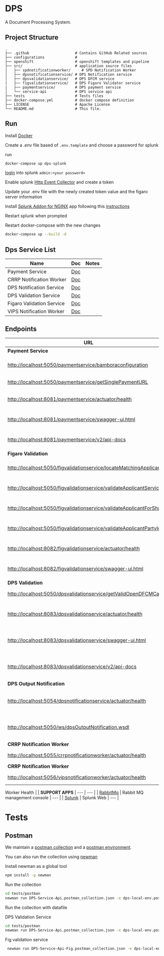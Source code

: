 # DPS

A Document Processing System.

## Project Structure

    .
    ├── .github                     # Contains GitHub Related sources
    ├── configurations              # 
    ├── openshift                   # openshift templates and pipeline
    ├── src/                        # application source files
    │   ├── spdnotificationworker/     # SPD Notification Worker
    │   ├── dpsnotificationservice/ # DPS Notification service  
    │   ├── dpsvalidationservice/   # DPS DFCM service
    |   ├── figvalidationservice/   # DPS Figaro Validator service
    |   ├── paymentservice/         # DPS payment service
    │   └── service-api             # DPS service api
    ├── tests                       # Tests files
    ├── docker-compose.yml          # docker compose definition
    ├── LICENSE                     # Apache License
    └── README.md                   # This file.

## Run

Install [Docker](https://www.docker.com/)

Create a .env file based of `.env.template` and choose a password for splunk

run

```bash
docker-compose up dps-splunk
```

[login](http://localhost:8000) into splunk `admin:<your password>`

Enable splunk [Http Event Collector](https://docs.splunk.com/Documentation/Splunk/7.2.3/Data/UsetheHTTPEventCollector) and create a token

Update your .env file with the newly created token value and the figaro server information

Install [Splunk Addon for NGINX](https://splunkbase.splunk.com/app/3258/) app following this [instructions](https://docs.splunk.com/Documentation/AddOns/released/Overview/Singleserverinstall)

Restart splunk when prompted

Restart docker-compose with the new changes

```bash
docker-compose up --build -d
```

## Dps Service List

| Name | Doc | Notes |
| --- | --- | --- |
| Payment Service | [Doc](src/paymentservice/README.md) | |
| CRRP Notification Worker| [Doc](src/crrp-notification-worker/README.md) | |
| DPS Notification Service| [Doc](src/dpsnotificationservice/README.md) | |
| DPS Validation Service | [Doc](src/dpsvalidationservice/README.md) | |
| Figaro Validation Service | [Doc](src/figvalidationservice/README.md) | |
| VIPS Notification Worker| [Doc](src/vips-notification-worker/README.md) | |

## Endpoints

| URL | Method | Description |
| --- | --- | --- |
| **Payment Service** | --- | --- |
| [http://localhost:5050/paymentservice/bamboraconfiguration](http://localhost:5050/paymentservice/bamboraconfiguration) | GET | Bambora configuration url |
| [http://localhost:5050/paymentservice/getSinglePaymentURL](http://localhost:5050/paymentservice/getSinglePaymentURL) | GET | Single Payment Url |
| [http://localhost:8081/paymentservice/actuator/health](http://localhost:8081/paymentservice/actuator/health) | GET | Payment Service Health |
| [http://localhost:8081/paymentservice/swagger-ui.html](http://localhost:8081/paymentservice/swagger-ui.html) | GET | Figaro Validator Swagger-UI |
| [http://localhost:8081/paymentservice/v2/api-docs](http://localhost:8081/paymentservice/v2/api-docs) | GET | Figaro Validator Api docs |
| **Figaro Validation** | --- | --- |
| [http://localhost:5050/figvalidationservice/locateMatchingApplicants](http://localhost:5050/figvalidationservice/locateMatchingApplicants) | GET | Locate Matching Applicants |
| [http://localhost:5050/figvalidationservice/validateApplicantService](http://localhost:5050/figvalidationservice/validateApplicantService) | GET | Validate Applicant Service |
| [http://localhost:5050/figvalidationservice/validateApplicantForSharing](http://localhost:5050/figvalidationservice/validateApplicantForSharing) | GET | Validate Applicant Sharing |
| [http://localhost:5050/figvalidationservice/validateApplicantPartyId](http://localhost:5050/figvalidationservice/validateApplicantPartyId) | GET | Validate Applicant Party ID |
| [http://localhost:8082/figvalidationservice/actuator/health](http://localhost:8082/figvalidationservice/actuator/health) | GET | Figaro Validator Health | 
| [http://localhost:8082/figvalidationservice/swagger-ui.html](http://localhost:8082/figvalidationservice/swagger-ui.html) | GET | Figaro Validator Swagger-UI |
| **DPS Validation**  | --- | --- |
| [http://localhost:5050/dpsvalidationservice/getValidOpenDFCMCase](http://localhost:5050/dpsvalidationservice/getValidOpenDFCMCase) | GET | Valid Open DFCM Case |
| [http://localhost:8083/dpsvalidationservice/actuator/health](http://localhost:8083/dpsvalidationservice/actuator/health) | GET | DPS Validation Service Health | 
| [http://localhost:8083/dpsvalidationservice/swagger-ui.html](http://localhost:8083/dpsvalidationservice/swagger-ui.html) | GET | DPS Validation Service Swagger-UI |
| [http://localhost:8083/dpsvalidationservice/v2/api-docs](http://localhost:8083/dpsvalidationservice/v2/api-docs) | GET | DPS Validation Service Swagger |
| **DPS Output Notification** | --- | --- |
| [http://localhost:5054/dpsnotificationservice/actuator/health](http://localhost:5054/dpsnotificationservice/actuator/health) | GET | DPS Notification Service Health |
| [http://localhost:5050/ws/dpsOutputNotification.wsdl](http://localhost:5050/ws/dpsOutputNotification.wsdl) | GET | DPS Output Notification Service WSDL |
| **CRRP Notification Worker** | --- | --- |
| [http://localhost:5055/crrpnotificationworker/actuator/health](http://localhost:5054/crrpnotificationworker/actuator/health) | GET | CRRP Notification 
| **CRRP Notification Worker** | --- | --- |
| [http://localhost:5056/vipsnotificationworker/actuator/health](http://localhost:5056/vipsnotificationworker/actuator/health) | GET | CRRP Notification 


Worker Health |
| **SUPPORT APPS** | --- | --- |
| [RabbitMq](http://localhost:15672) | Rabbit MQ management console | --- |
| [Splunk](http://localhost:8000) | Splunk Web | --- |

# Tests

## Postman

We maintain a [postman collection](tests/postman/DPS-Service-Api.postman_collection.json) and a [postman environment](tests/postman/dps-env.postman_environment.json).

You can also run the collection using [newman](https://www.npmjs.com/package/newman)

Install newman as a global tool

```bash
npm install -g newman
```

Run the collection

```bash
cd tests/postman
newman run DPS-Service-Api.postman_collection.json -e dps-local-env.postman_environment.json
```

Run the collection with datafile

DPS Validation Service

```bash
cd tests/postman
newman run DPS-Service-Api.postman_collection.json -e dps-local-env.postman_environment.json -d get-valid-open-dfcm-case-datafile.json
```
Fig validation service

```bash
 newman run DPS-Service-Api-Fig.postman_collection.json -e dps-local-env.postman_environment.json -d fig-locate-matching-applicants-datafile.json
 ```